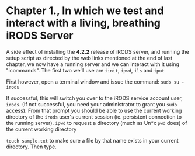 # Chapter 1., In which we test and interact with a living, breathing iRODS Server

A side effect of installing the **4.2.2** release of iRODS server, and running the setup script as directed by the web links mentioned at the end of last chapter, we now have a running server and we can interact with it using "icommands". The first two we'll use are `iinit`, `ipwd`, `ils` and `iput`

First however, open a terminal window and issue the command: 
`sudo su - irods`

If successful, this will switch you over to the iRODS service account user, `irods`. (If not successful, you need your administrator to grant you `sudo` access).  From that prompt you should be able to use the current working directory of the `irods` user's current session (ie. persistent connection to the running server).
`ipwd`
to request a directory (much as Un\*x `pwd` does) of the current working directory

`touch sample.txt` to make sure a file by that name exists in your current directory. Then type.
